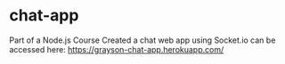 # chat-app
Part of a Node.js Course
Created a chat web app using Socket.io
can be accessed here: https://grayson-chat-app.herokuapp.com/
